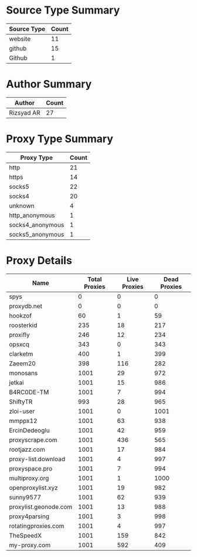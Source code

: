 # Source Type Summary

| Source Type | Count |
|-------------|-------|
| website | 11 |
| github | 15 |
| Github | 1 |


# Author Summary

| Author | Count |
|--------|-------|
| Rizsyad AR | 27 |


# Proxy Type Summary

| Proxy Type | Count |
|------------|-------|
| http | 21 |
| https | 14 |
| socks5 | 22 |
| socks4 | 20 |
| unknown | 4 |
| http_anonymous | 1 |
| socks4_anonymous | 1 |
| socks5_anonymous | 1 |


# Proxy Details

| Name | Total Proxies | Live Proxies | Dead Proxies |
|------|---------------|--------------|---------------|
| spys | 0 | 0 | 0 |
| proxydb.net | 0 | 0 | 0 |
| hookzof | 60 | 1 | 59 |
| roosterkid | 235 | 18 | 217 |
| proxifly | 246 | 12 | 234 |
| opsxcq | 343 | 0 | 343 |
| clarketm | 400 | 1 | 399 |
| Zaeem20 | 398 | 116 | 282 |
| monosans | 1001 | 29 | 972 |
| jetkai | 1001 | 15 | 986 |
| B4RC0DE-TM | 1001 | 7 | 994 |
| ShiftyTR | 993 | 28 | 965 |
| zloi-user | 1001 | 0 | 1001 |
| mmppx12 | 1001 | 63 | 938 |
| ErcinDedeoglu | 1001 | 42 | 959 |
| proxyscrape.com | 1001 | 436 | 565 |
| rootjazz.com | 1001 | 17 | 984 |
| proxy-list.download | 1001 | 4 | 997 |
| proxyspace.pro | 1001 | 7 | 994 |
| multiproxy.org | 1001 | 1 | 1000 |
| openproxylist.xyz | 1001 | 19 | 982 |
| sunny9577 | 1001 | 62 | 939 |
| proxylist.geonode.com | 1001 | 13 | 988 |
| proxy4parsing | 1001 | 3 | 998 |
| rotatingproxies.com | 1001 | 4 | 997 |
| TheSpeedX | 1001 | 159 | 842 |
| my-proxy.com | 1001 | 592 | 409 |
